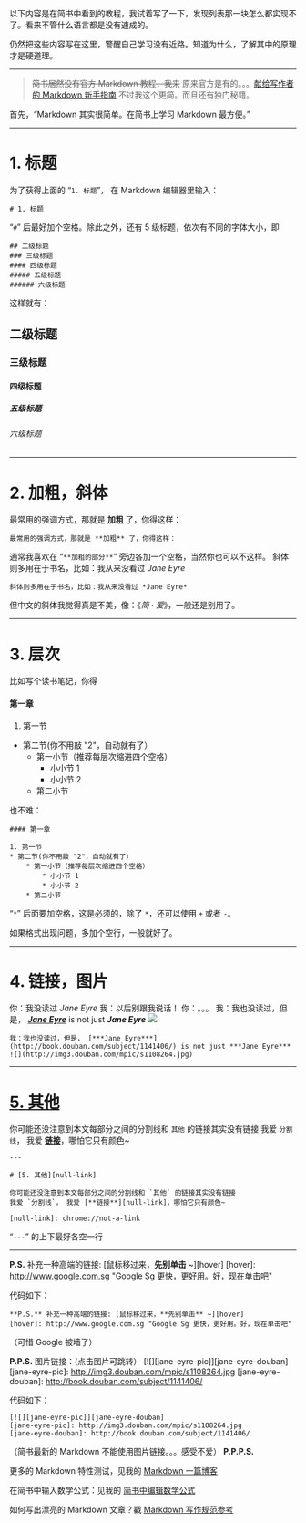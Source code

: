 以下内容是在简书中看到的教程，我试着写了一下，发现列表那一块怎么都实现不了。看来不管什么语言都是没有速成的。

仍然把这些内容写在这里，警醒自己学习没有近路。知道为什么，了解其中的原理才是硬道理。

---

> ~~简书居然没有官方 Markdown 教程，我来~~
原来官方是有的。。。[献给写作者的 Markdown 新手指南][official_md_guide]
不过我这个更简。而且还有独门秘籍。

首先，“Markdown 其实很简单。在简书上学习 Markdown 最方便。”

[official_md_guide]: http://jianshu.io/p/q81RER



---

# 1. 标题

为了获得上面的 “`1. 标题`”， 在 Markdown 编辑器里输入：

~~~
# 1. 标题
~~~

“`#`” 后最好加个空格。除此之外，还有 5 级标题，依次有不同的字体大小，即

~~~
## 二级标题
### 三级标题
#### 四级标题
##### 五级标题
###### 六级标题
~~~

这样就有：

## 二级标题
### 三级标题
#### 四级标题
##### 五级标题
###### 六级标题



---

# 2. 加粗，斜体

最常用的强调方式，那就是 **加粗** 了，你得这样：

~~~
最常用的强调方式，那就是 **加粗** 了，你得这样：
~~~

通常我喜欢在 “`**加粗的部分**`” 旁边各加一个空格，当然你也可以不这样。
斜体则多用在于书名，比如：我从来没看过 *Jane Eyre*

~~~
斜体则多用在于书名，比如：我从来没看过 *Jane Eyre*
~~~

但中文的斜体我觉得真是不美，像：《*简 · 爱*》，一般还是别用了。



---

# 3. 层次

比如写个读书笔记，你得

#### 第一章

1. 第一节
* 第二节(你不用敲 "2"，自动就有了）
    * 第一小节（推荐每层次缩进四个空格）
        * 小小节 1
        * 小小节 2
    * 第二小节

也不难：

~~~
#### 第一章

1. 第一节
* 第二节(你不用敲 "2"，自动就有了）
    * 第一小节（推荐每层次缩进四个空格）
        * 小小节 1
        * 小小节 2
    * 第二小节
~~~

“`*`” 后面要加空格，这是必须的，除了 `*`，还可以使用 `+` 或者 `-`。

如果格式出现问题，多加个空行，一般就好了。



---

# 4. 链接，图片

你：我没读过 *Jane Eyre*
我：以后别跟我说话！
你：。。。
我：我也没读过，但是， [***Jane Eyre***](http://book.douban.com/subject/1141406/) is not just ***Jane Eyre***
![](http://img3.douban.com/mpic/s1108264.jpg)

~~~
我：我也没读过，但是， [***Jane Eyre***](http://book.douban.com/subject/1141406/) is not just ***Jane Eyre***
![](http://img3.douban.com/mpic/s1108264.jpg)
~~~



---

# [5. 其他][null-link]

你可能还没注意到本文每部分之间的分割线和 `其他` 的链接其实没有链接
我爱 `分割线`， 我爱 [**链接**][null-link]，哪怕它只有颜色~

[null-link]: chrome://not-a-link

~~~
---

# [5. 其他][null-link]

你可能还没注意到本文每部分之间的分割线和 `其他` 的链接其实没有链接
我爱 `分割线`， 我爱 [**链接**][null-link]，哪怕它只有颜色~

[null-link]: chrome://not-a-link
~~~

“`---`” 的上下最好各空一行

---

**P.S.** 补充一种高端的链接: [鼠标移过来，**先别单击** ~][hover]
[hover]: http://www.google.com.sg "Google Sg 更快，更好用。好，现在单击吧"

代码如下：

~~~
**P.S.** 补充一种高端的链接: [鼠标移过来，**先别单击** ~][hover]
[hover]: http://www.google.com.sg "Google Sg 更快，更好用。好，现在单击吧"
~~~

（可惜 Google 被墙了）

**P.P.S.** 图片链接：(点击图片可跳转）
[![][jane-eyre-pic]][jane-eyre-douban]
[jane-eyre-pic]: http://img3.douban.com/mpic/s1108264.jpg
[jane-eyre-douban]: http://book.douban.com/subject/1141406/

代码如下： 
```
[![][jane-eyre-pic]][jane-eyre-douban]
[jane-eyre-pic]: http://img3.douban.com/mpic/s1108264.jpg
[jane-eyre-douban]: http://book.douban.com/subject/1141406/
```

（简书最新的 Markdown 不能使用图片链接。。。感受不爱）
**P.P.P.S.**

更多的 Markdown 特性测试，见我的 [Markdown 一篇博客](http://jianshu.io/p/6827f850f723)

在简书中输入数学公式：见我的 [简书中编辑数学公式](http://jianshu.io/p/e8a14ec1c614)

如何写出漂亮的 Markdown 文章？戳 [Markdown 写作规范参考](http://jianshu.io/p/3bd994e702a7)
